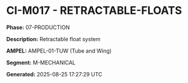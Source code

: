 # CI-M017 - RETRACTABLE-FLOATS

**Phase:** 07-PRODUCTION

**Description:** Retractable float system

**AMPEL:** AMPEL-01-TUW (Tube and Wing)

**Segment:** M-MECHANICAL

**Generated:** 2025-08-25 17:27:29 UTC

